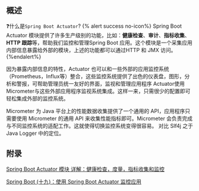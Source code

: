 ## 概述
:question:什么是`Spring Boot Actuator`?
{% alert success no-icon%}
Spring Boot Actuator 模块提供了许多生产级别的功能，比如：**健康检查**、**审计**、**指标收集**、**HTTP 跟踪**等，帮助我们监控和管理Spring Boot 应用。这个模块是一个采集应用内部信息暴露给外部的模块，上述的功能都可以通过HTTP 和 JMX 访问。
{%endalert%}

因为暴露内部信息的特性，Actuator 也可以和一些外部的应用监控系统（Prometheus，Influx等）整合，这些监控系统提供了出色的仪表盘，图形，分析和警报，可帮助管理员统一友好的界面，监视和管理应用程序
Actuator使用Micrometer与这些外部应用程序监视系统集成。这样一来，只需很少的配置即可轻松集成外部的监控系统。

Micrometer 为 Java 平台上的性能数据收集提供了一个通用的 API，应用程序只需要使用 Micrometer 的通用 API 来收集性能指标即可。Micrometer 会负责完成与不同监控系统的适配工作。这就使得切换监控系统变得很容易。
对比 Slf4j 之于 Java Logger 中的定位。


## 附录

[Spring Boot Actuator 模块 详解：健康检查，度量，指标收集和监控](https://segmentfault.com/a/1190000021611510)

[Spring Boot (十九)：使用 Spring Boot Actuator 监控应用](http://www.ityouknow.com/springboot/2018/02/06/spring-boot-actuator.html)